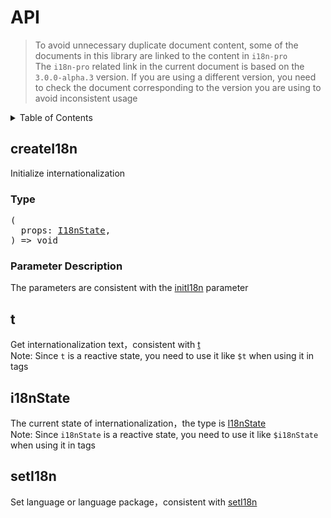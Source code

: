 
# API

> To avoid unnecessary duplicate document content, some of the documents in this library are linked to the content in  `i18n-pro` <br/>
> The  `i18n-pro`  related link in the current document is based on the  `3.0.0-alpha.3`  version. If you are using a different version, you need to check the document corresponding to the version you are using to avoid inconsistent usage<br/>
<details >
  <summary>Table of Contents</summary>

  &emsp;&emsp;[createI18n](#createi18n)<br/>
  &emsp;&emsp;&emsp;&emsp;[Type](#createi18n-type)<br/>
  &emsp;&emsp;&emsp;&emsp;[Parameter Description](#createi18n-parameter-description)<br/>
  &emsp;&emsp;[t](#t)<br/>
  &emsp;&emsp;[i18nState](#i18nstate)<br/>
  &emsp;&emsp;[setI18n](#seti18n)<br/>

</details>

## createI18n
Initialize internationalization
<h3 id="createi18n-type">Type</h3>
<pre>
(
  props: <a href="https://github.com/i18n-pro/core/blob/v3.0.0-alpha.3/docs/dist/API.md#i18nstate">I18nState</a>,
) => void
</pre>

<h3 id="createi18n-parameter-description">Parameter Description</h3>
The parameters are consistent with the  <a href="https://github.com/i18n-pro/core/blob/v3.0.0-alpha.3/docs/dist/API.md#initi18n">initI18n</a>  parameter

## t
Get internationalization text，consistent with  <a href="https://github.com/i18n-pro/core/blob/v3.0.0-alpha.3/docs/dist/API.md#t">t</a> <br />Note: Since  `t`  is a reactive state, you need to use it like  `$t`  when using it in tags


## i18nState
The current state of internationalization，the type is  <a href="https://github.com/i18n-pro/core/blob/v3.0.0-alpha.3/docs/dist/API.md#i18nstate">I18nState</a> <br />Note: Since  `i18nState`  is a reactive state, you need to use it like  `$i18nState`  when using it in tags


## setI18n
Set language or language package，consistent with  <a href="https://github.com/i18n-pro/core/blob/v3.0.0-alpha.3/docs/dist/API.md#seti18n">setI18n</a> 

